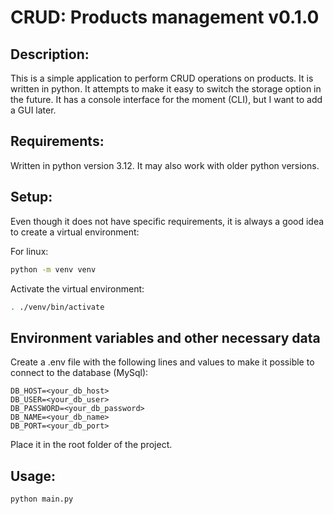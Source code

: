 # CRUD: Products management v0.1.0

## Description:

This is a simple application to perform CRUD operations on products. It is written in python.
It attempts to make it easy to switch the storage option in the future.
It has a console interface for the moment (CLI), but I want to add a GUI later.

## Requirements:

Written in python version 3.12. It may also work with older python versions.

## Setup:

Even though it does not have specific requirements, it is always a good idea to create a virtual environment:

For linux:

```bash
python -m venv venv
```

Activate the virtual environment:

```bash
. ./venv/bin/activate
```

## Environment variables and other necessary data
Create a .env file with the following lines and values to make it possible to connect to the database (MySql):
```
DB_HOST=<your_db_host>
DB_USER=<your_db_user>
DB_PASSWORD=<your_db_password>
DB_NAME=<your_db_name>
DB_PORT=<your_db_port>
```
Place it in the root folder of the project.
## Usage:

```bash
python main.py
```
